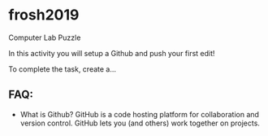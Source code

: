# frosh2019
Computer Lab Puzzle

In this activity you will setup a Github and push your first edit!

To complete the task, create a...

## FAQ:
- What is Github?
GitHub is a code hosting platform for collaboration and version control.
GitHub lets you (and others) work together on projects.
